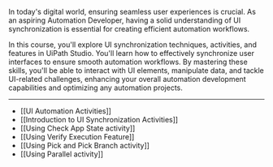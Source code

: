 In today's digital world, ensuring seamless user experiences is crucial. As an aspiring Automation Developer, having a solid understanding of UI synchronization is essential for creating efficient automation workflows.

In this course, you'll explore UI synchronization techniques, activities, and features in UiPath Studio. You'll learn how to effectively synchronize user interfaces to ensure smooth automation workflows. By mastering these skills, you'll be able to interact with UI elements, manipulate data, and tackle UI-related challenges, enhancing your overall automation development capabilities and optimizing any automation projects.

---

- [[UI Automation Activities]]
- [[Introduction to UI Synchronization Activities]]
- [[Using Check App State activity]]
- [[Using Verify Execution Feature]]
- [[Using Pick and Pick Branch activity]]
- [[Using Parallel activity]]